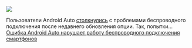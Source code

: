 <!--2025-02-22 07:27:35-->
<div class="yb">
  <div class="rss smaller1 habr"><img src="https://habrastorage.org/getpro/habr/upload_files/551/858/2ed/5518582ed5fe7c120804486854cf5117.jpg" /><p>Пользователи Android Auto <a href="https://www.androidauthority.com/android-auto-wireless-connectivity-problems-3528026/" rel="noopener noreferrer nofollow">столкнулись</a> с проблемами беспроводного подключения после недавнего обновления опции. Так, попытки... <br><a class="light" href="https://habr.com/ru/news/884838/?utm_source=habrahabr&utm_medium=rss&utm_campaign=884838">Ошибка Android Auto нарушает работу беспроводного подключения смартфонов</a></div>
</div>
